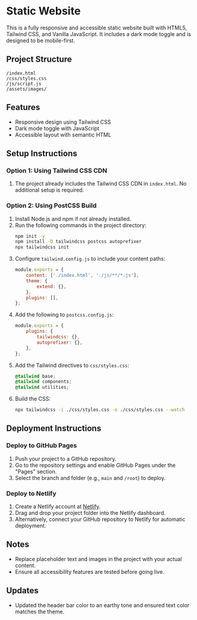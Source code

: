 # Static Website

This is a fully responsive and accessible static website built with HTML5, Tailwind CSS, and Vanilla JavaScript. It includes a dark mode toggle and is designed to be mobile-first.

## Project Structure
```
/index.html
/css/styles.css
/js/script.js
/assets/images/
```

## Features
- Responsive design using Tailwind CSS
- Dark mode toggle with JavaScript
- Accessible layout with semantic HTML

## Setup Instructions

### Option 1: Using Tailwind CSS CDN
1. The project already includes the Tailwind CSS CDN in `index.html`. No additional setup is required.

### Option 2: Using PostCSS Build
1. Install Node.js and npm if not already installed.
2. Run the following commands in the project directory:
   ```bash
   npm init -y
   npm install -D tailwindcss postcss autoprefixer
   npx tailwindcss init
   ```
3. Configure `tailwind.config.js` to include your content paths:
   ```javascript
   module.exports = {
       content: ['./index.html', './js/**/*.js'],
       theme: {
           extend: {},
       },
       plugins: [],
   };
   ```
4. Add the following to `postcss.config.js`:
   ```javascript
   module.exports = {
       plugins: {
           tailwindcss: {},
           autoprefixer: {},
       },
   };
   ```
5. Add the Tailwind directives to `css/styles.css`:
   ```css
   @tailwind base;
   @tailwind components;
   @tailwind utilities;
   ```
6. Build the CSS:
   ```bash
   npx tailwindcss -i ./css/styles.css -o ./css/styles.css --watch
   ```

## Deployment Instructions

### Deploy to GitHub Pages
1. Push your project to a GitHub repository.
2. Go to the repository settings and enable GitHub Pages under the "Pages" section.
3. Select the branch and folder (e.g., `main` and `/root`) to deploy.

### Deploy to Netlify
1. Create a Netlify account at [Netlify](https://www.netlify.com/).
2. Drag and drop your project folder into the Netlify dashboard.
3. Alternatively, connect your GitHub repository to Netlify for automatic deployment.

## Notes
- Replace placeholder text and images in the project with your actual content.
- Ensure all accessibility features are tested before going live.

## Updates
- Updated the header bar color to an earthy tone and ensured text color matches the theme.